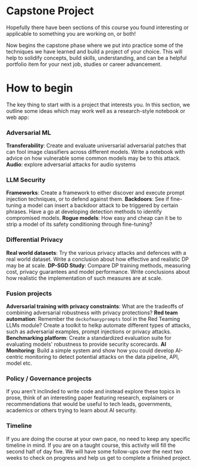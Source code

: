 
# Capstone Project

Hopefully there have been sections of this course you found interesting or applicable to something you are working on, or both!

Now begins the capstone phase where we put into practice some of the techniques we have learned and build a project of your choice. This will help to solidify concepts, build skills, understanding, and can be a helpful portfolio item for your next job, studies or career advancement.

# How to begin

The key thing to start with is a project that interests you. In this section, we outline some ideas which may work well as a research-style notebook or web app:

### Adversarial ML

**Transferability**: Create and evaluate universarial adversarial patches that can fool image classifiers across different models. Write a  notebook with advice on how vulnerable some common models may be to this attack.
**Audio**: explore adversarial attacks for audio systems

### LLM Security

**Frameworks**: Create a framework to either discover and execute prompt injection techniques, or to defend against them. 
**Backdoors**: See if fine-tuning a model can insert a backdoor attack to be triggered by certain phrases. Have a go at developing detection methods to identify compromised models.
**Rogue models**: How easy and cheap can it be to strip a model of its safety conditioning through fine-tuning?

### Differential Privacy
**Real world datasets**: Try the various privacy attacks and defences with a real world dataset. Write a conclusion about how effective and realistic DP may be at scale.
**DP-SGD Study**: Compare DP training methods, measuring cost, privacy guarantees and model performance. Write conclusions about how realistic the implementation of such measures are at scale.

### Fusion projects

**Adversarial training with privacy constraints**: What are the tradeoffs of combining adversarial robustness with privacy protections?
**Red team automation**: Remember the `deckofmanyprompts` tool in the Red Teaming LLMs module? Create a toolkit to helkp automate different types of attacks, such as adversarial examples, prompt injections or privacy attacks.
**Benchmarking platform**: Create a standardized evaluation suite for evaluating models' robustness to provide security scorecards.
**AI Monitoring**: Build a simple system and show how you could develop AI-centric monitoring to detect potential attacks on the data pipeline, API, model etc. 

### Policy / Governance projects

If you aren't inclinded to write code and instead explore these topics in prose, think of an interesting paper featuring research, explainers or recommendations that would be useful to tech leads, governments, academics or others trying to learn about AI security.

### Timeline

If you are doing the course at your own pace, no need to keep any specific timeline in mind. If you are on a taught course, this activity will fill the second half of day five. We will have some follow-ups over the next two weeks to check on progress and help us get to complete a finished project. 


